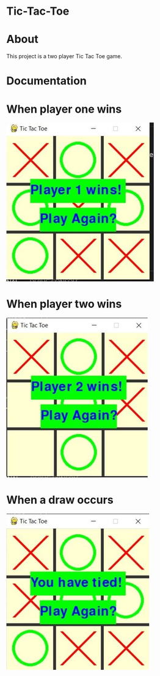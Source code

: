# Tic-Tac-Toe
# About
This project is a two player Tic Tac Toe game. 
# Documentation 
# When player one wins
![](ticTacToeThumbnail.jpg)
# When player two wins
![](player2TTWin.jpg)
# When a draw occurs 
![](drawTT.jpg)
